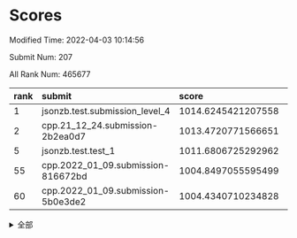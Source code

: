 # Scores

Modified Time: 2022-04-03 10:14:56

Submit Num: 207

All Rank Num: 465677

| rank |               submit               |       score        |       sigma        | pk_num |
| :--- | :--------------------------------- | :----------------- | :----------------- | :----- |
| 1    | jsonzb.test.submission_level_4     | 1014.6245421207558 | 0.8480102714213678 | 9002   |
| 2    | cpp.21_12_24.submission-2b2ea0d7   | 1013.4720771566651 | 0.8067485492909037 | 8999   |
| 5    | jsonzb.test.test_1                 | 1011.6806725292962 | 0.7928238944787228 | 8994   |
| 55   | cpp.2022_01_09.submission-816672bd | 1004.8497055595499 | 0.7188725507284883 | 9001   |
| 60   | cpp.2022_01_09.submission-5b0e3de2 | 1004.4340710234828 | 0.7220554244392092 | 9003   |


<details>
<summary>全部</summary>

| rank |                 submit                 |       score        |       sigma        | pk_num |
| :--- | :------------------------------------- | :----------------- | :----------------- | :----- |
| 1    | jsonzb.test.submission_level_4         | 1014.6245421207558 | 0.8480102714213678 | 9002   |
| 2    | cpp.21_12_24.submission-2b2ea0d7       | 1013.4720771566651 | 0.8067485492909037 | 8999   |
| 3    | gobigger.level_3.submission_level_3_25 | 1012.7767637473166 | 0.7801603415383941 | 9002   |
| 4    | gobigger.level_3.submission_level_3_21 | 1011.690891914812  | 0.7754637240563379 | 8999   |
| 5    | jsonzb.test.test_1                     | 1011.6806725292962 | 0.7928238944787228 | 8994   |
| 6    | gobigger.level_3.submission_level_3_0  | 1011.5655228327728 | 0.7691496786371027 | 9000   |
| 7    | gobigger.level_3.submission_level_3_46 | 1011.3093373445521 | 0.7692770788225337 | 8993   |
| 8    | gobigger.level_3.submission_level_3_8  | 1011.2754030583382 | 0.7830659737732227 | 8997   |
| 9    | gobigger.level_3.submission_level_3_26 | 1011.2371962590432 | 0.7789509623986793 | 9001   |
| 10   | gobigger.level_3.submission_level_3_15 | 1010.8391638582729 | 0.7657548314259458 | 9001   |
| 11   | gobigger.level_3.submission_level_3_18 | 1010.838974041415  | 0.7644620025866388 | 8999   |
| 12   | gobigger.level_3.submission_level_3_22 | 1010.813819218225  | 0.7727465445939826 | 8999   |
| 13   | gobigger.level_3.submission_level_3_37 | 1010.7492774497925 | 0.7792315652190235 | 8999   |
| 14   | gobigger.level_3.submission_level_3_23 | 1010.7473471920096 | 0.7881637134237166 | 8997   |
| 15   | gobigger.level_3.submission_level_3_11 | 1010.7453829995952 | 0.7475995017997099 | 8999   |
| 16   | gobigger.level_3.submission_level_3_34 | 1010.6543562288672 | 0.7602089758245775 | 8998   |
| 17   | gobigger.level_3.submission_level_3_32 | 1010.6203988360041 | 0.7633153713054265 | 9001   |
| 18   | gobigger.level_3.submission_level_3_5  | 1010.4468697308592 | 0.7606669786599144 | 9000   |
| 19   | gobigger.level_3.submission_level_3_40 | 1010.244935449839  | 0.7641945370829888 | 9000   |
| 20   | gobigger.level_3.submission_level_3_27 | 1010.2353336607833 | 0.7647628006431727 | 9003   |
| 21   | gobigger.level_3.submission_level_3_4  | 1010.2088732099122 | 0.7458855179961008 | 8998   |
| 22   | gobigger.level_3.submission_level_3_39 | 1010.1081724404739 | 0.753839988307141  | 8993   |
| 23   | gobigger.level_3.submission_level_3_49 | 1010.0361094977153 | 0.7653746242025193 | 9000   |
| 24   | gobigger.level_3.submission_level_3_28 | 1010.0046571375515 | 0.7506902823374982 | 8998   |
| 25   | gobigger.level_3.submission_level_3_1  | 1009.9753591650239 | 0.7810052984902912 | 9000   |
| 26   | gobigger.level_3.submission_level_3_13 | 1009.9722397589101 | 0.7478269904685689 | 8999   |
| 27   | gobigger.level_3.submission_level_3_16 | 1009.9704675419927 | 0.7829445180759449 | 8992   |
| 28   | gobigger.level_3.submission_level_3_12 | 1009.9600823868244 | 0.7480187176014562 | 9002   |
| 29   | gobigger.level_3.submission_level_3_35 | 1009.9528517087404 | 0.7425464348215448 | 9003   |
| 30   | gobigger.level_3.submission_level_3_29 | 1009.9471780915578 | 0.74371176279245   | 8997   |
| 31   | gobigger.level_3.submission_level_3_38 | 1009.9123277004874 | 0.7610098637640679 | 9003   |
| 32   | gobigger.level_3.submission_level_3_2  | 1009.880374655645  | 0.7565377112472379 | 8994   |
| 33   | gobigger.level_3.submission_level_3_17 | 1009.8304824994605 | 0.7568264500383413 | 9000   |
| 34   | gobigger.level_3.submission_level_3_24 | 1009.7670391821763 | 0.7320869143821932 | 8996   |
| 35   | gobigger.level_3.submission_level_3_6  | 1009.7274381781634 | 0.7455602857451896 | 9002   |
| 36   | gobigger.level_3.submission_level_3_36 | 1009.6750119313368 | 0.7444882301776636 | 8998   |
| 37   | gobigger.level_3.submission_level_3_43 | 1009.6572343669574 | 0.7391241893705509 | 9001   |
| 38   | gobigger.level_3.submission_level_3_20 | 1009.6266678465947 | 0.7546719676236416 | 9000   |
| 39   | gobigger.level_3.submission_level_3_41 | 1009.607669851042  | 0.7501205570349895 | 8995   |
| 40   | gobigger.level_3.submission_level_3_48 | 1009.4620879703799 | 0.7499716091692705 | 8994   |
| 41   | gobigger.level_3.submission_level_3_42 | 1009.4448826348116 | 0.7415336032969739 | 9003   |
| 42   | gobigger.level_3.submission_level_3_3  | 1009.4131089557201 | 0.7253897873208957 | 8997   |
| 43   | gobigger.level_3.submission_level_3_45 | 1009.3708632638711 | 0.7463878782545642 | 8998   |
| 44   | gobigger.level_3.submission_level_3_19 | 1009.3628421582423 | 0.7490258071415795 | 8997   |
| 45   | gobigger.level_3.submission_level_3_44 | 1009.3014976982706 | 0.7290355175116098 | 9002   |
| 46   | gobigger.level_3.submission_level_3_31 | 1009.2767764186073 | 0.7515712843436809 | 8995   |
| 47   | gobigger.level_3.submission_level_3_7  | 1009.1957293683728 | 0.7506243882606093 | 9001   |
| 48   | gobigger.level_3.submission_level_3_33 | 1009.1577222202151 | 0.7485249755152904 | 8998   |
| 49   | gobigger.level_3.submission_level_3_47 | 1009.107715381558  | 0.7886648160664025 | 9001   |
| 50   | gobigger.level_3.submission_level_3_30 | 1008.7991158779311 | 0.738534204899256  | 8999   |
| 51   | gobigger.level_3.submission_level_3_10 | 1008.6572170264026 | 0.7262292987596676 | 8999   |
| 52   | gobigger.level_3.submission_level_3_14 | 1008.3870827651051 | 0.73689245240987   | 9003   |
| 53   | gobigger.level_3.submission_level_3_9  | 1008.1484671717034 | 0.7533830739602314 | 8996   |
| 54   | gobigger.level_1.submission_level_1_33 | 1005.2704551753415 | 0.7268943790841217 | 8997   |
| 55   | cpp.2022_01_09.submission-816672bd     | 1004.8497055595499 | 0.7188725507284883 | 9001   |
| 56   | gobigger.level_1.submission_level_1_0  | 1004.5736742019066 | 0.7169050242115214 | 8995   |
| 57   | gobigger.level_1.submission_level_1_42 | 1004.528796477769  | 0.7303886128746083 | 8999   |
| 58   | gobigger.level_1.submission_level_1_45 | 1004.480429457209  | 0.7222462193279741 | 9001   |
| 59   | gobigger.level_1.submission_level_1_11 | 1004.4408756305094 | 0.7162460150785391 | 8999   |
| 60   | cpp.2022_01_09.submission-5b0e3de2     | 1004.4340710234828 | 0.7220554244392092 | 9003   |
| 61   | gobigger.level_1.submission_level_1_6  | 1004.3567963191629 | 0.7139067528283212 | 8995   |
| 62   | gobigger.level_1.submission_level_1_10 | 1004.342445481387  | 0.7183513719604303 | 9001   |
| 63   | gobigger.level_1.submission_level_1_16 | 1004.2110622004875 | 0.716891683524283  | 9002   |
| 64   | gobigger.level_1.submission_level_1_24 | 1004.1237054182035 | 0.7183519725798989 | 9004   |
| 65   | gobigger.level_1.submission_level_1_34 | 1004.1234158808204 | 0.7100308080533564 | 9001   |
| 66   | gobigger.level_1.submission_level_1_31 | 1004.0509920525825 | 0.7162208905094535 | 8996   |
| 67   | gobigger.level_1.submission_level_1_30 | 1003.9736628269549 | 0.7255085009114988 | 9001   |
| 68   | gobigger.level_1.submission_level_1_44 | 1003.8803121318844 | 0.7164268931225831 | 8998   |
| 69   | gobigger.level_1.submission_level_1_15 | 1003.8769777163598 | 0.7074232783354191 | 8999   |
| 70   | gobigger.level_1.submission_level_1_27 | 1003.8133214308092 | 0.7259208939659743 | 9000   |
| 71   | gobigger.level_1.submission_level_1_21 | 1003.7826972121941 | 0.7218119090600343 | 8997   |
| 72   | gobigger.level_1.submission_level_1_38 | 1003.7171860526223 | 0.7203248008945684 | 8997   |
| 73   | gobigger.level_1.submission_level_1_26 | 1003.7077388040793 | 0.7203780383447785 | 8998   |
| 74   | gobigger.level_1.submission_level_1_9  | 1003.6829609255118 | 0.7274824061467408 | 8999   |
| 75   | gobigger.level_1.submission_level_1_47 | 1003.6650893874425 | 0.714268633474266  | 9005   |
| 76   | gobigger.level_1.submission_level_1_19 | 1003.6440380925701 | 0.7220769445317298 | 9000   |
| 77   | gobigger.level_1.submission_level_1_36 | 1003.6417018008306 | 0.7304344436735365 | 8997   |
| 78   | gobigger.level_1.submission_level_1_28 | 1003.6111591454671 | 0.7209922619669147 | 9001   |
| 79   | gobigger.level_1.submission_level_1_12 | 1003.538350581097  | 0.714885806502349  | 8997   |
| 80   | gobigger.level_1.submission_level_1_32 | 1003.4628582056296 | 0.7141290088550086 | 8999   |
| 81   | gobigger.level_1.submission_level_1_17 | 1003.4125034088995 | 0.7076888078295764 | 8998   |
| 82   | gobigger.level_1.submission_level_1_1  | 1003.398017346406  | 0.7283054719871137 | 8999   |
| 83   | gobigger.level_1.submission_level_1_40 | 1003.3816322238285 | 0.7201524017504815 | 8998   |
| 84   | gobigger.level_1.submission_level_1_13 | 1003.3104745454509 | 0.7219696165358971 | 8999   |
| 85   | gobigger.level_1.submission_level_1_46 | 1003.2335210851634 | 0.7184113074683108 | 8997   |
| 86   | gobigger.level_1.submission_level_1_43 | 1003.2112306811435 | 0.7200683124451819 | 8999   |
| 87   | gobigger.level_1.submission_level_1_37 | 1003.2018513547013 | 0.7174598395584288 | 8998   |
| 88   | gobigger.level_1.submission_level_1_22 | 1003.1675999231453 | 0.7148271936963948 | 8997   |
| 89   | gobigger.level_1.submission_level_1_39 | 1003.1334429349276 | 0.7347711929005103 | 9001   |
| 90   | gobigger.level_1.submission_level_1_18 | 1003.1050759167259 | 0.7257607534984714 | 9000   |
| 91   | gobigger.level_1.submission_level_1_41 | 1003.0939003468085 | 0.7179393027665725 | 8997   |
| 92   | gobigger.level_1.submission_level_1_14 | 1003.0509392627451 | 0.7127734279181045 | 8995   |
| 93   | gobigger.level_1.submission_level_1_48 | 1002.9557047779949 | 0.7081848302009824 | 9002   |
| 94   | gobigger.level_1.submission_level_1_23 | 1002.9427357329158 | 0.7150610130045667 | 8997   |
| 95   | gobigger.level_1.submission_level_1_29 | 1002.80566728728   | 0.7231645653013904 | 8999   |
| 96   | gobigger.level_1.submission_level_1_49 | 1002.74236418955   | 0.7256416073780182 | 8997   |
| 97   | gobigger.level_1.submission_level_1_7  | 1002.718136640109  | 0.7171159203733579 | 8996   |
| 98   | gobigger.level_1.submission_level_1_35 | 1002.6061291666479 | 0.7222183711728202 | 8999   |
| 99   | gobigger.level_1.submission_level_1_5  | 1002.584775298483  | 0.7053154478211052 | 8997   |
| 100  | gobigger.level_1.submission_level_1_8  | 1002.3924398551392 | 0.7260031166837174 | 8995   |
| 101  | gobigger.level_1.submission_level_1_20 | 1002.3689513169375 | 0.7147141660132469 | 8994   |
| 102  | gobigger.level_1.submission_level_1_4  | 1002.2203654974559 | 0.7063350315865693 | 8999   |
| 103  | gobigger.level_1.submission_level_1_25 | 1002.0873158865904 | 0.7077475101747379 | 8994   |
| 104  | gobigger.level_1.submission_level_1_2  | 1001.9679415276952 | 0.715480147218082  | 9001   |
| 105  | gobigger.level_1.submission_level_1_3  | 1001.5236558593265 | 0.71863418002702   | 8996   |
| 106  | gobigger.random.submission_random_7    | 997.5796358418695  | 0.69787600869891   | 8997   |
| 107  | gobigger.random.submission_random_5    | 997.2994596244423  | 0.6984669467397273 | 8997   |
| 108  | gobigger.random.submission_random_36   | 997.0439197884941  | 0.7000224180666718 | 9003   |
| 109  | gobigger.random.submission_random_48   | 997.0131908697442  | 0.7149724148681619 | 8996   |
| 110  | gobigger.random.submission_random_23   | 996.9878483146822  | 0.7098489552778877 | 8996   |
| 111  | gobigger.random.submission_random_46   | 996.8325177840458  | 0.7002937551557589 | 8994   |
| 112  | gobigger.random.submission_random_11   | 996.815658446731   | 0.7215897376738607 | 9001   |
| 113  | gobigger.random.submission_random_24   | 996.7661314802331  | 0.7183494781695686 | 9000   |
| 114  | gobigger.random.submission_random_37   | 996.7111471748303  | 0.7123568794871059 | 8997   |
| 115  | gobigger.random.submission_random_6    | 996.7075257647002  | 0.6995354505165499 | 8995   |
| 116  | gobigger.random.submission_random_31   | 996.638045183438   | 0.7051361445391517 | 9000   |
| 117  | gobigger.random.submission_random_26   | 996.6345468710444  | 0.7020909238111708 | 8998   |
| 118  | gobigger.random.submission_random_3    | 996.4943707053127  | 0.7067585932607353 | 9000   |
| 119  | gobigger.random.submission_random_14   | 996.3670957432383  | 0.7102424670273602 | 8994   |
| 120  | gobigger.random.submission_random_38   | 996.3447498783219  | 0.7012066838830106 | 8997   |
| 121  | gobigger.random.submission_random_12   | 996.3413545987495  | 0.7186033230276124 | 8996   |
| 122  | gobigger.random.submission_random_41   | 996.2817953588378  | 0.7052628759965195 | 9002   |
| 123  | gobigger.random.submission_random_9    | 996.2622868462204  | 0.7050209219848669 | 8998   |
| 124  | gobigger.random.submission_random_19   | 996.1437430638482  | 0.7130140160188403 | 8998   |
| 125  | gobigger.random.submission_random_39   | 996.0969894818378  | 0.7015480769346054 | 9002   |
| 126  | gobigger.random.submission_random_2    | 996.068197452203   | 0.7114332581694564 | 9001   |
| 127  | gobigger.random.submission_random_15   | 995.997138159701   | 0.7063115213034912 | 8993   |
| 128  | gobigger.random.submission_random_45   | 995.930643996249   | 0.7135051286861127 | 8994   |
| 129  | gobigger.random.submission_random_30   | 995.9261688969765  | 0.7170163880713504 | 8995   |
| 130  | gobigger.random.submission_random_28   | 995.9222838007181  | 0.7182172501454452 | 9004   |
| 131  | gobigger.random.submission_random_25   | 995.917695657438   | 0.7130564507787573 | 9003   |
| 132  | gobigger.random.submission_random_22   | 995.917660878695   | 0.7162039922035545 | 8999   |
| 133  | gobigger.random.submission_random_13   | 995.9060281861949  | 0.7106219138215598 | 9000   |
| 134  | gobigger.random.submission_random_4    | 995.9030708360617  | 0.7055203231925712 | 8995   |
| 135  | gobigger.random.submission_random_0    | 995.898059132543   | 0.7047511344361836 | 9000   |
| 136  | gobigger.random.submission_random_33   | 995.8124979805452  | 0.7066184266671377 | 9003   |
| 137  | gobigger.random.submission_random_43   | 995.7537063574806  | 0.7076916084764543 | 9001   |
| 138  | gobigger.random.submission_random_44   | 995.7259827984496  | 0.71784182914098   | 8998   |
| 139  | gobigger.random.submission_random_18   | 995.6246697746599  | 0.7185046613011925 | 9000   |
| 140  | gobigger.random.submission_random_29   | 995.6039412571092  | 0.7103570579269066 | 8994   |
| 141  | gobigger.random.submission_random_1    | 995.6022800657835  | 0.7056109769555015 | 9000   |
| 142  | gobigger.random.submission_random_21   | 995.5385005924445  | 0.7119400673158811 | 8994   |
| 143  | gobigger.random.submission_random_10   | 995.5127866110251  | 0.7136343297274225 | 9001   |
| 144  | gobigger.random.submission_random_20   | 995.5093147942245  | 0.712671674029505  | 9000   |
| 145  | gobigger.random.submission_random_32   | 995.4186871873262  | 0.7172673983460032 | 9002   |
| 146  | gobigger.random.submission_random_8    | 995.3613819092004  | 0.7087283692371803 | 8998   |
| 147  | gobigger.random.submission_random_16   | 995.3137748506649  | 0.6950939786424772 | 9001   |
| 148  | gobigger.random.submission_random_27   | 995.3092536532819  | 0.7252229008180571 | 9000   |
| 149  | gobigger.random.submission_random_40   | 995.2682772414482  | 0.7106195313135553 | 9000   |
| 150  | gobigger.random.submission_random_49   | 995.1561474375433  | 0.7076950428761746 | 9002   |
| 151  | gobigger.random.submission_random_42   | 995.1066384961647  | 0.7252761162660664 | 8999   |
| 152  | gobigger.random.submission_random_17   | 994.7659395598365  | 0.6935674986306964 | 9000   |
| 153  | gobigger.random.submission_random_34   | 994.608288092181   | 0.7318616206761418 | 8996   |
| 154  | gobigger.random.submission_random_47   | 994.470169105105   | 0.7182520724440324 | 8999   |
| 155  | gobigger.random.submission_random_35   | 994.4226071652015  | 0.7201107943514066 | 8999   |
| 156  | gobigger.level_2.submission_level_2_49 | 993.5980935566855  | 0.7303469551567962 | 8999   |
| 157  | gobigger.level_2.submission_level_2_5  | 993.5644004807161  | 0.7230971890998908 | 9002   |
| 158  | gobigger.level_2.submission_level_2_26 | 993.4422285217427  | 0.7582061645123811 | 8999   |
| 159  | gobigger.level_2.submission_level_2_40 | 993.2715847841159  | 0.7423786146297449 | 8989   |
| 160  | gobigger.level_2.submission_level_2_16 | 993.208674980251   | 0.7437640509635202 | 8993   |
| 161  | gobigger.level_2.submission_level_2_35 | 993.0757946441166  | 0.7507028930014026 | 8997   |
| 162  | gobigger.level_2.submission_level_2_23 | 993.0460215758102  | 0.7428589435248054 | 9001   |
| 163  | gobigger.level_2.submission_level_2_9  | 992.9953146960916  | 0.7462089220422511 | 8999   |
| 164  | gobigger.level_2.submission_level_2_20 | 992.8353952719665  | 0.7543007710086702 | 8999   |
| 165  | gobigger.level_2.submission_level_2_10 | 992.7783804609522  | 0.7558185678709685 | 8999   |
| 166  | gobigger.level_2.submission_level_2_43 | 992.6244770710459  | 0.724096403030645  | 9007   |
| 167  | gobigger.level_2.submission_level_2_4  | 992.617816456487   | 0.7587618879561057 | 8999   |
| 168  | gobigger.level_2.submission_level_2_0  | 992.5985269515435  | 0.7545628858832794 | 8999   |
| 169  | gobigger.level_2.submission_level_2_48 | 992.5227891518028  | 0.748523648351173  | 9002   |
| 170  | gobigger.level_2.submission_level_2_29 | 992.4914644809951  | 0.7545408866542509 | 8998   |
| 171  | gobigger.level_2.submission_level_2_46 | 992.4546568851912  | 0.7337964799409807 | 8997   |
| 172  | gobigger.level_2.submission_level_2_45 | 992.444233176542   | 0.7289391408636969 | 8995   |
| 173  | gobigger.level_2.submission_level_2_13 | 992.2221868356817  | 0.7513415750079304 | 9000   |
| 174  | gobigger.level_2.submission_level_2_28 | 992.2153142084403  | 0.7491027507781123 | 8995   |
| 175  | gobigger.level_2.submission_level_2_27 | 992.1137165831102  | 0.7387012624658224 | 9001   |
| 176  | gobigger.level_2.submission_level_2_44 | 991.9948457289493  | 0.7586235158104692 | 9001   |
| 177  | gobigger.level_2.submission_level_2_25 | 991.978551435746   | 0.7374048289459646 | 9004   |
| 178  | gobigger.level_2.submission_level_2_38 | 991.9694715652186  | 0.7610299621815133 | 9000   |
| 179  | gobigger.level_2.submission_level_2_32 | 991.9673387562183  | 0.7604237874970353 | 8997   |
| 180  | gobigger.level_2.submission_level_2_22 | 991.9670853936675  | 0.7527469213834562 | 8998   |
| 181  | gobigger.level_2.submission_level_2_6  | 991.9464485236549  | 0.7355619823298143 | 9001   |
| 182  | gobigger.level_2.submission_level_2_11 | 991.9389562082854  | 0.7544572108264529 | 8999   |
| 183  | gobigger.level_2.submission_level_2_42 | 991.937215434986   | 0.7342593371181554 | 8996   |
| 184  | gobigger.level_2.submission_level_2_15 | 991.8999975553666  | 0.7329220358503855 | 8997   |
| 185  | gobigger.level_2.submission_level_2_47 | 991.867562224411   | 0.7324889136416148 | 8995   |
| 186  | gobigger.level_2.submission_level_2_31 | 991.852005503935   | 0.7412830948794056 | 8997   |
| 187  | gobigger.level_2.submission_level_2_24 | 991.8497699138292  | 0.7670764045206953 | 9002   |
| 188  | gobigger.level_2.submission_level_2_21 | 991.8359677906893  | 0.733831595158417  | 8998   |
| 189  | gobigger.level_2.submission_level_2_14 | 991.7964504109362  | 0.7451305145782432 | 8995   |
| 190  | gobigger.level_2.submission_level_2_36 | 991.660610330527   | 0.760396310005911  | 8998   |
| 191  | gobigger.level_2.submission_level_2_33 | 991.5897125308538  | 0.7497164235837909 | 8998   |
| 192  | gobigger.level_2.submission_level_2_1  | 991.5527730491009  | 0.7372125761868517 | 8993   |
| 193  | gobigger.level_2.submission_level_2_41 | 991.4801136701255  | 0.7456255293012943 | 9000   |
| 194  | gobigger.level_2.submission_level_2_17 | 991.356530114733   | 0.771695517210864  | 8999   |
| 195  | gobigger.level_2.submission_level_2_37 | 991.3304463000406  | 0.7502637682530311 | 9001   |
| 196  | gobigger.level_2.submission_level_2_7  | 991.3184604855821  | 0.7466492104944321 | 9001   |
| 197  | gobigger.level_2.submission_level_2_30 | 991.2599637864201  | 0.7518236957119572 | 8997   |
| 198  | gobigger.level_2.submission_level_2_3  | 991.1537588731363  | 0.7509769026124614 | 8997   |
| 199  | gobigger.level_2.submission_level_2_18 | 991.0521120117104  | 0.7499500854609382 | 8997   |
| 200  | gobigger.level_2.submission_level_2_8  | 991.0200239395772  | 0.7370612351264961 | 8995   |
| 201  | gobigger.level_2.submission_level_2_39 | 991.0042697102826  | 0.7291983278236719 | 8998   |
| 202  | gobigger.level_2.submission_level_2_12 | 990.7070858507673  | 0.7793202397813728 | 9001   |
| 203  | gobigger.level_2.submission_level_2_19 | 990.6657875525112  | 0.7561755188895709 | 9000   |
| 204  | gobigger.level_2.submission_level_2_2  | 990.629730943234   | 0.7397280739015116 | 8999   |
| 205  | gobigger.level_2.submission_level_2_34 | 990.3037217977244  | 0.7568649977489562 | 8999   |
| 206  | gobigger.none.submission_none_0        | 977.4139454358201  | 1.3280818409525972 | 8992   |
| 207  | gobigger.none.submission_none_1        | 976.1131178773273  | 1.6717047787775383 | 9001   |

</details>